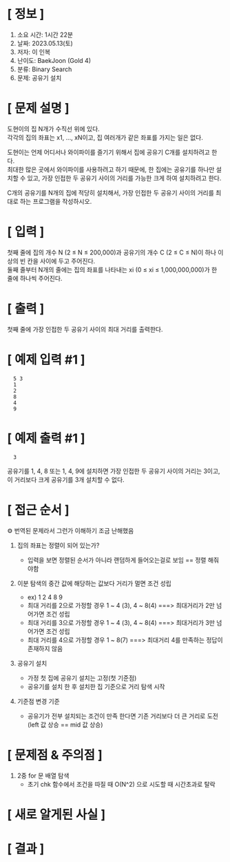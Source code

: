 # **[ 정보 ]**
1. 소요 시간: 1시간 22분
2. 날짜: 2023.05.13(토)
3. 저자: 이 인복
4. 난이도: BaekJoon (Gold 4)
5. 분류: Binary Search
6. 문제: 공유기 설치

# **[ 문제 설명 ]**
도현이의 집 N개가 수직선 위에 있다.   
각각의 집의 좌표는 x1, ..., xN이고, 집 여러개가 같은 좌표를 가지는 일은 없다.

도현이는 언제 어디서나 와이파이를 즐기기 위해서 집에 공유기 C개를 설치하려고 한다.  
최대한 많은 곳에서 와이파이를 사용하려고 하기 때문에, 한 집에는 공유기를 하나만 설치할 수 있고, 가장 인접한 두 공유기 사이의 거리를 가능한 크게 하여 설치하려고 한다.

C개의 공유기를 N개의 집에 적당히 설치해서, 가장 인접한 두 공유기 사이의 거리를 최대로 하는 프로그램을 작성하시오.

# **[ 입력 ]**
첫째 줄에 집의 개수 N (2 ≤ N ≤ 200,000)과 공유기의 개수 C (2 ≤ C ≤ N)이 하나 이상의 빈 칸을 사이에 두고 주어진다.   
둘째 줄부터 N개의 줄에는 집의 좌표를 나타내는 xi (0 ≤ xi ≤ 1,000,000,000)가 한 줄에 하나씩 주어진다.

# **[ 출력 ]**
첫째 줄에 가장 인접한 두 공유기 사이의 최대 거리를 출력한다.

# **[ 예제 입력 #1 ]**
      5 3
      1
      2
      8
      4
      9

# **[ 예제 출력 #1 ]**
      3

공유기를 1, 4, 8 또는 1, 4, 9에 설치하면 가장 인접한 두 공유기 사이의 거리는 3이고, 이 거리보다 크게 공유기를 3개 설치할 수 없다.

# **[ 접근 순서 ]**
⚙︎ 번역된 문제라서 그런가 이해하기 조금 난해했음

1. 집의 좌표는 정렬이 되어 있는가?
   - 입력을 보면 정렬된 순서가 아니라 랜덤하게 들어오는걸로 보임 == 정렬 해줘야함

2. 이분 탐색의 중간 값에 해당하는 값보다 거리가 멀면 조건 성립
   - ex) 1 2 4 8 9
   - 최대 거리를 2으로 가정할 경우 1 ~ 4 (3), 4 ~ 8(4) ===> 최대거리가 2만 넘어가면 조건 성립
   - 최대 거리를 3으로 가정할 경우 1 ~ 4 (3), 4 ~ 8(4) ===> 최대거리가 3만 넘어가면 조건 성립
   - 최대 거리를 4으로 가정할 경우 1 ~ 8(7) ===> 최대거리 4를 만족하는 정답이 존재하지 않음
   
3. 공유기 설치
   - 가정 첫 집에 공유기 설치는 고정(첫 기준점)
   - 공유기를 설치 한 후 설치한 집 기준으로 거리 탐색 시작
   
4. 기준점 변경 기준
   - 공유기가 전부 설치되는 조건이 만족 한다면 기존 거리보다 더 큰 거리로 도전 (left 값 상승 == mid 값 상승)

# **[ 문제점 & 주의점 ]**
1. 2중 for 문 배열 탐색
   - 초기 chk 함수에서 조건을 따질 때 O(N^2) 으로 시도할 때 시간초과로 탈락

# **[ 새로 알게된 사실 ]**

# **[ 결과 ]**
